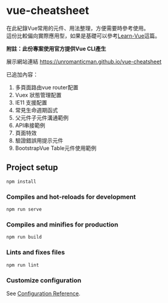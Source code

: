 # vue-cheatsheet

在此紀錄Vue常用的元件、用法整理，方便需要時參考使用。  
這份比較偏向實際應用型，如果是基礎可以參考[Learn-Vue](https://github.com/unromanticman/Learn-Vue)這篇。

**附註：此份專案使用官方提供Vue CLI產生**

展示網站連結 https://unromanticman.github.io/vue-cheatsheet

已追加內容：
1.  多頁面路由vue router配置
2.  Vuex 狀態管理配置 
3.  IE11 支援配置
4.  常見生命週期函式
5.  父元件子元件溝通範例
6.  API串接範例
7.  頁面特效
8.  驗證錯誤用提示元件
9.  BootstrapVue Table元件使用範例

## Project setup
```
npm install
```

### Compiles and hot-reloads for development
```
npm run serve
```

### Compiles and minifies for production
```
npm run build
```

### Lints and fixes files
```
npm run lint
```

### Customize configuration
See [Configuration Reference](https://cli.vuejs.org/config/).
